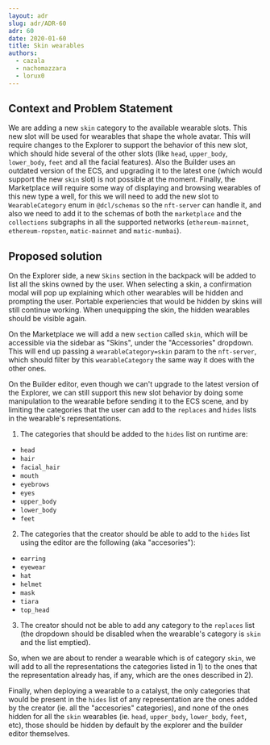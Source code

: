 ```yaml
---
layout: adr
slug: adr/ADR-60
adr: 60
date: 2020-01-60
title: Skin wearables
authors:
  - cazala
  - nachomazzara
  - lorux0
---
```


## Context and Problem Statement

We are adding a new `skin` category to the available wearable slots. This new slot will be used for wearables that shape the whole avatar. This will require changes to the Explorer to support the behavior of this new slot, which should hide several of the other slots (like `head`, `upper_body`, `lower_body`, `feet` and all the facial features). Also the Builder uses an outdated version of the ECS, and upgrading it to the latest one (which would support the new `skin` slot) is not possible at the moment. Finally, the Marketplace will require some way of displaying and browsing wearables of this new type a well, for this we will need to add the new slot to `WearableCategory` enum in `@dcl/schemas` so the `nft-server` can handle it, and also we need to add it to the schemas of both the `marketplace` and the `collections` subgraphs in all the supported networks (`ethereum-mainnet`, `ethereum-ropsten`, `matic-mainnet` and `matic-mumbai`).

## Proposed solution

On the Explorer side, a new `Skins` section in the backpack will be added to list all the skins owned by the user. When selecting a skin, a confirmation modal will pop up explaining which other wearables will be hidden and prompting the user. Portable experiencies that would be hidden by skins will still continue working. When unequipping the skin, the hidden wearables should be visible again.

On the Marketplace we will add a new `section` called `skin`, which will be accessible via the sidebar as "Skins", under the "Accessories" dropdown. This will end up passing a `wearableCategory=skin` param to the `nft-server`, which should filter by this `wearableCategory` the same way it does with the other ones.

On the Builder editor, even though we can't upgrade to the latest version of the Explorer, we can still support this new slot behavior by doing some manipulation to the wearable before sending it to the ECS scene, and by limiting the categories that the user can add to the `replaces` and `hides` lists in the wearable's representations.

1. The categories that should be added to the `hides` list on runtime are:

- `head`
- `hair`
- `facial_hair`
- `mouth`
- `eyebrows`
- `eyes`
- `upper_body`
- `lower_body`
- `feet`

2. The categories that the creator should be able to add to the `hides` list using the editor are the following (aka "accesories"):

- `earring`
- `eyewear`
- `hat`
- `helmet`
- `mask`
- `tiara`
- `top_head`

3. The creator should not be able to add any category to the `replaces` list (the dropdown should be disabled when the wearable's category is `skin` and the list emptied).

So, when we are about to render a wearable which is of category `skin`, we will add to all the representations the categories listed in 1) to the ones that the representation already has, if any, which are the ones described in 2).

Finally, when deploying a wearable to a catalyst, the only categories that would be present in the `hides` list of any representation are the ones added by the creator (ie. all the "accesories" categories), and none of the ones hidden for all the `skin` wearables (ie. `head`, `upper_body`, `lower_body`, `feet`, etc), those should be hidden by default by the explorer and the builder editor themselves.
